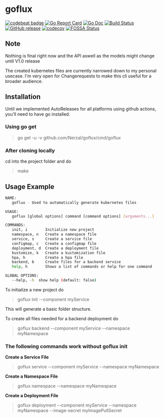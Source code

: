 # goflux
[![codebeat badge](https://codebeat.co/badges/4ba2c5c6-da53-40c9-b1d3-506e2b5d852b)](https://codebeat.co/projects/github-com-nerzal-goflux-master)
[![Go Report Card](https://goreportcard.com/badge/github.com/Nerzal/goflux)](https://goreportcard.com/report/github.com/Nerzal/goflux)
[![Go Doc](https://godoc.org/github.com/Nerzal/goflux?status.svg)](https://godoc.org/github.com/Nerzal/goflux)
[![Build Status](https://github.com/Nerzal/goflux/workflows/Tests/badge.svg)](https://github.com/Nerzal/goflux/actions?query=branch%3Amaster+event%3Apush)
[![GitHub release](https://img.shields.io/github/tag/Nerzal/goflux.svg)](https://GitHub.com/Nerzal/goflux/releases/)
[![codecov](https://codecov.io/gh/Nerzal/goflux/branch/master/graph/badge.svg)](https://codecov.io/gh/Nerzal/goflux)
[![FOSSA Status](https://app.fossa.io/api/projects/git%2Bgithub.com%2FNerzal%2Fgoflux.svg?type=shield)](https://app.fossa.io/projects/git%2Bgithub.com%2FNerzal%2Fgoflux?ref=badge_shield)


## Note
Nothing is final right now and the API aswell as the models might change until V1.0 release

The created kubernetes files are currently narrowed down to my personal usecase. I'm very open for Changerequests to make this cli useful for a broader audience. 

## Installation
Until we implemented AutoReleases for all platforms using github actions, you'll need to have go installed.

### Using go get
> go get -u -v github.com/Nerzal/goflux/cmd/goflux

### After cloning locally
cd into the project folder and do
> make 

## Usage Example

```sh
NAME:
   goflux - Used to automatically generate kubernetes files

USAGE:
   goflux [global options] command [command options] [arguments...]

COMMANDS:
   init, i        Initialize new project
   namespace, n   Create a namespace file
   service, s     Create a service file
   configmap, c   Create a configmap file
   deployment, d  Create a deployment file
   kustomize, k   Create a kustomization file
   hpa, h         Create a hpa file
   backend, b     Create files for a backend service
   help, h        Shows a list of commands or help for one command

GLOBAL OPTIONS:
   --help, -h  show help (default: false)
```

To initialize a new project do
> goflux init --component myService

This will generate a basic folder structure.

To create all files needed for a backend deployment do 
> goflux backend --component myService --namespace myNamespace

### The following commands work without goflux init

**Create a Service File**
> goflux service --component myService --namespace myNamespace


**Create a Namespace File**
> goflux namespace --namespace myNamespace

**Create a Deployment File**
> goflux deployment --component myService --namespace myNamespace --image-secret myImagePullSecret